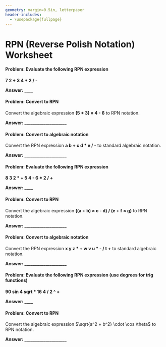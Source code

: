 ```yaml
---
geometry: margin=0.5in, letterpaper
header-includes:
  - \usepackage{fullpage}
---
```


# RPN (Reverse Polish Notation) Worksheet

#### Problem: Evaluate the following RPN expression
**7 2 + 3 4 * 2 / -**

**Answer: ____**


#### Problem: Convert to RPN
Convert the algebraic expression **(5 + 3) × 4 - 6** to RPN notation.

**Answer: ____________________**



#### Problem: Convert to algebraic notation
Convert the RPN expression **a b + c d * e / -** to standard algebraic notation.

**Answer: ____________________**


#### Problem: Evaluate the following RPN expression
**8 3 2 * + 5 4 - 6 * 2 / +**

**Answer: ____**


#### Problem: Convert to RPN
Convert the algebraic expression **((a + b) × c - d) / (e + f × g)** to RPN notation.

**Answer: ____________________**



#### Problem: Convert to algebraic notation
Convert the RPN expression **x y z * + w v u * - / t +** to standard algebraic notation.

**Answer: ____________________**


#### Problem: Evaluate the following RPN expression (use degrees for trig functions)
**90 sin 4 sqrt * 16 4 / 2 ^ +**

**Answer: ____**


#### Problem: Convert to RPN
Convert the algebraic expression $\sqrt{a^2 + b^2} \cdot \cos \theta$ to RPN notation.

**Answer: ____________________**
